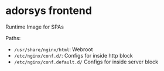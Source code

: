 # adorsys frontend

Runtime Image for SPAs

Paths:
* `/usr/share/nginx/html`: Webroot
* `/etc/nginx/conf.d/`: Configs for inside http block
* `/etc/nginx/conf.default.d/` Configs for inside server block

